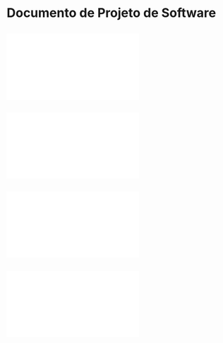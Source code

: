 # Documento de Projeto de Software

## ![Projeto de Arquitetura](projArq.md)

## ![Projeto de Dados](projDados.md)

## ![Projeto de Algoritmos](projAlg.md)

## ![Plano de codificação e testes](planoCodTestes.md)

